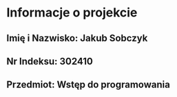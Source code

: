 # Informacje o projekcie
## Imię i Nazwisko: Jakub Sobczyk
## Nr Indeksu: 302410
## Przedmiot: Wstęp do programowania